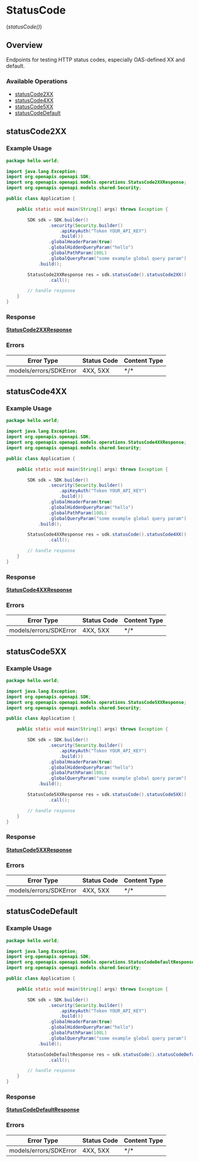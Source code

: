 # StatusCode
(*statusCode()*)

## Overview

Endpoints for testing HTTP status codes, especially OAS-defined XX and default.

### Available Operations

* [statusCode2XX](#statuscode2xx)
* [statusCode4XX](#statuscode4xx)
* [statusCode5XX](#statuscode5xx)
* [statusCodeDefault](#statuscodedefault)

## statusCode2XX

### Example Usage

```java
package hello.world;

import java.lang.Exception;
import org.openapis.openapi.SDK;
import org.openapis.openapi.models.operations.StatusCode2XXResponse;
import org.openapis.openapi.models.shared.Security;

public class Application {

    public static void main(String[] args) throws Exception {

        SDK sdk = SDK.builder()
                .security(Security.builder()
                    .apiKeyAuth("Token YOUR_API_KEY")
                    .build())
                .globalHeaderParam(true)
                .globalHiddenQueryParam("hello")
                .globalPathParam(100L)
                .globalQueryParam("some example global query param")
            .build();

        StatusCode2XXResponse res = sdk.statusCode().statusCode2XX()
                .call();

        // handle response
    }
}
```

### Response

**[StatusCode2XXResponse](../../models/operations/StatusCode2XXResponse.md)**

### Errors

| Error Type             | Status Code            | Content Type           |
| ---------------------- | ---------------------- | ---------------------- |
| models/errors/SDKError | 4XX, 5XX               | \*/\*                  |

## statusCode4XX

### Example Usage

```java
package hello.world;

import java.lang.Exception;
import org.openapis.openapi.SDK;
import org.openapis.openapi.models.operations.StatusCode4XXResponse;
import org.openapis.openapi.models.shared.Security;

public class Application {

    public static void main(String[] args) throws Exception {

        SDK sdk = SDK.builder()
                .security(Security.builder()
                    .apiKeyAuth("Token YOUR_API_KEY")
                    .build())
                .globalHeaderParam(true)
                .globalHiddenQueryParam("hello")
                .globalPathParam(100L)
                .globalQueryParam("some example global query param")
            .build();

        StatusCode4XXResponse res = sdk.statusCode().statusCode4XX()
                .call();

        // handle response
    }
}
```

### Response

**[StatusCode4XXResponse](../../models/operations/StatusCode4XXResponse.md)**

### Errors

| Error Type             | Status Code            | Content Type           |
| ---------------------- | ---------------------- | ---------------------- |
| models/errors/SDKError | 4XX, 5XX               | \*/\*                  |

## statusCode5XX

### Example Usage

```java
package hello.world;

import java.lang.Exception;
import org.openapis.openapi.SDK;
import org.openapis.openapi.models.operations.StatusCode5XXResponse;
import org.openapis.openapi.models.shared.Security;

public class Application {

    public static void main(String[] args) throws Exception {

        SDK sdk = SDK.builder()
                .security(Security.builder()
                    .apiKeyAuth("Token YOUR_API_KEY")
                    .build())
                .globalHeaderParam(true)
                .globalHiddenQueryParam("hello")
                .globalPathParam(100L)
                .globalQueryParam("some example global query param")
            .build();

        StatusCode5XXResponse res = sdk.statusCode().statusCode5XX()
                .call();

        // handle response
    }
}
```

### Response

**[StatusCode5XXResponse](../../models/operations/StatusCode5XXResponse.md)**

### Errors

| Error Type             | Status Code            | Content Type           |
| ---------------------- | ---------------------- | ---------------------- |
| models/errors/SDKError | 4XX, 5XX               | \*/\*                  |

## statusCodeDefault

### Example Usage

```java
package hello.world;

import java.lang.Exception;
import org.openapis.openapi.SDK;
import org.openapis.openapi.models.operations.StatusCodeDefaultResponse;
import org.openapis.openapi.models.shared.Security;

public class Application {

    public static void main(String[] args) throws Exception {

        SDK sdk = SDK.builder()
                .security(Security.builder()
                    .apiKeyAuth("Token YOUR_API_KEY")
                    .build())
                .globalHeaderParam(true)
                .globalHiddenQueryParam("hello")
                .globalPathParam(100L)
                .globalQueryParam("some example global query param")
            .build();

        StatusCodeDefaultResponse res = sdk.statusCode().statusCodeDefault()
                .call();

        // handle response
    }
}
```

### Response

**[StatusCodeDefaultResponse](../../models/operations/StatusCodeDefaultResponse.md)**

### Errors

| Error Type             | Status Code            | Content Type           |
| ---------------------- | ---------------------- | ---------------------- |
| models/errors/SDKError | 4XX, 5XX               | \*/\*                  |